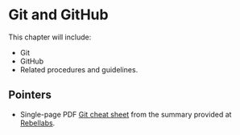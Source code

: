 # Git and GitHub

This chapter will include:

- Git
- GitHub
- Related procedures and guidelines.

## Pointers

- Single-page PDF [Git cheat sheet](https://www.jrebel.com/system/files/git-cheat-sheet.pdf) from the summary provided at [Rebellabs](https://www.jrebel.com/blog/git-cheat-sheet).
